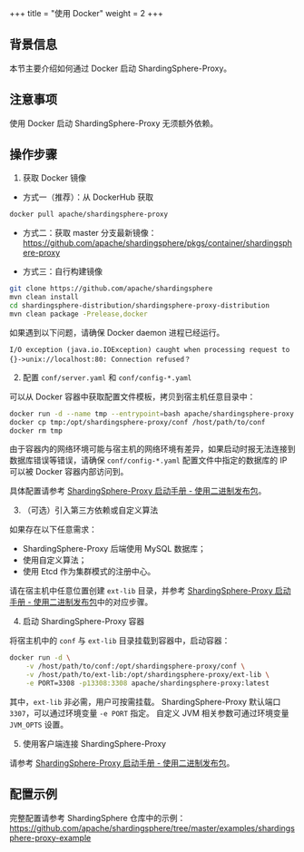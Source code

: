 +++
title = "使用 Docker"
weight = 2
+++

## 背景信息

本节主要介绍如何通过 Docker 启动 ShardingSphere-Proxy。

## 注意事项

使用 Docker 启动 ShardingSphere-Proxy 无须额外依赖。

## 操作步骤

1. 获取 Docker 镜像

* 方式一（推荐）：从 DockerHub 获取
```bash
docker pull apache/shardingsphere-proxy
```

* 方式二：获取 master 分支最新镜像：<https://github.com/apache/shardingsphere/pkgs/container/shardingsphere-proxy>

* 方式三：自行构建镜像
```bash
git clone https://github.com/apache/shardingsphere
mvn clean install
cd shardingsphere-distribution/shardingsphere-proxy-distribution
mvn clean package -Prelease,docker
```

如果遇到以下问题，请确保 Docker daemon 进程已经运行。
```
I/O exception (java.io.IOException) caught when processing request to {}->unix://localhost:80: Connection refused？
```

2. 配置 `conf/server.yaml` 和 `conf/config-*.yaml`

可以从 Docker 容器中获取配置文件模板，拷贝到宿主机任意目录中：
```bash
docker run -d --name tmp --entrypoint=bash apache/shardingsphere-proxy
docker cp tmp:/opt/shardingsphere-proxy/conf /host/path/to/conf
docker rm tmp
```

由于容器内的网络环境可能与宿主机的网络环境有差异，如果启动时报无法连接到数据库错误等错误，请确保 `conf/config-*.yaml` 配置文件中指定的数据库的 IP 可以被 Docker 容器内部访问到。

具体配置请参考 [ShardingSphere-Proxy 启动手册 - 使用二进制发布包](/cn/user-manual/shardingsphere-proxy/startup/bin/)。

3. （可选）引入第三方依赖或自定义算法

如果存在以下任意需求：
* ShardingSphere-Proxy 后端使用 MySQL 数据库；
* 使用自定义算法；
* 使用 Etcd 作为集群模式的注册中心。

请在宿主机中任意位置创建 `ext-lib` 目录，并参考 [ShardingSphere-Proxy 启动手册 - 使用二进制发布包](/cn/user-manual/shardingsphere-proxy/startup/bin/)中的对应步骤。

4. 启动 ShardingSphere-Proxy 容器

将宿主机中的 `conf` 与 `ext-lib` 目录挂载到容器中，启动容器：

```bash
docker run -d \
    -v /host/path/to/conf:/opt/shardingsphere-proxy/conf \
    -v /host/path/to/ext-lib:/opt/shardingsphere-proxy/ext-lib \
    -e PORT=3308 -p13308:3308 apache/shardingsphere-proxy:latest
```

其中，`ext-lib` 非必需，用户可按需挂载。
ShardingSphere-Proxy 默认端口 `3307`，可以通过环境变量 `-e PORT` 指定。
自定义 JVM 相关参数可通过环境变量 `JVM_OPTS` 设置。

5. 使用客户端连接 ShardingSphere-Proxy

请参考 [ShardingSphere-Proxy 启动手册 - 使用二进制发布包](/cn/user-manual/shardingsphere-proxy/startup/bin/)。

## 配置示例

完整配置请参考 ShardingSphere 仓库中的示例：
<https://github.com/apache/shardingsphere/tree/master/examples/shardingsphere-proxy-example>
